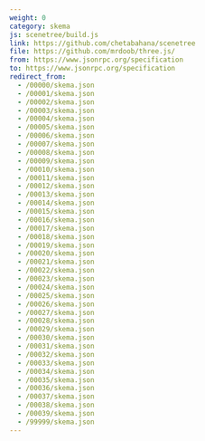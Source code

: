 ```yaml
---
weight: 0
category: skema
js: scenetree/build.js
link: https://github.com/chetabahana/scenetree
file: https://github.com/mrdoob/three.js/
from: https://www.jsonrpc.org/specification
to: https://www.jsonrpc.org/specification
redirect_from:
  - /00000/skema.json
  - /00001/skema.json
  - /00002/skema.json
  - /00003/skema.json
  - /00004/skema.json
  - /00005/skema.json
  - /00006/skema.json
  - /00007/skema.json
  - /00008/skema.json
  - /00009/skema.json
  - /00010/skema.json
  - /00011/skema.json
  - /00012/skema.json
  - /00013/skema.json
  - /00014/skema.json
  - /00015/skema.json
  - /00016/skema.json
  - /00017/skema.json
  - /00018/skema.json
  - /00019/skema.json
  - /00020/skema.json
  - /00021/skema.json
  - /00022/skema.json
  - /00023/skema.json
  - /00024/skema.json
  - /00025/skema.json
  - /00026/skema.json
  - /00027/skema.json
  - /00028/skema.json
  - /00029/skema.json
  - /00030/skema.json
  - /00031/skema.json
  - /00032/skema.json
  - /00033/skema.json
  - /00034/skema.json
  - /00035/skema.json
  - /00036/skema.json
  - /00037/skema.json
  - /00038/skema.json
  - /00039/skema.json
  - /99999/skema.json
---
```

